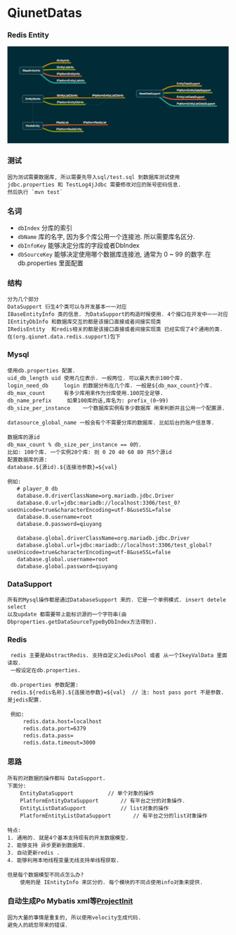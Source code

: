 # QiunetDatas

### Redis Entity
![IredisObj 结构图](imgs/IRedisObj.png)     

### 测试
    因为测试需要数据库, 所以需要先导入sql/test.sql 到数据库测试使用
    jdbc.properties 和 TestLog4jJdbc 需要修改对应的账号密码信息.
    然后执行 `mvn test`

### 名词
* `dbIndex` 	分库的索引
* `dbName`    库的名字, 因为多个库公用一个连接池. 所以需要库名区分.
* `dbInfoKey` 能够决定分库的字段或者DbIndex
* `dbSourceKey` 能够决定使用哪个数据库连接池, 通常为 0 ~ 99 的数字.在db.properties 里面配置


### 结构
    分为几个部分
    DataSupport 衍生4个类可以与开发基本一一对应
    IBaseEntityInfo 类的信息. 为DataSupport的构造时候使用. 4个接口在开发中一一对应
    IEntityDbInfo 和数据库交互的都是该接口直接或者间接实现类
    IRedisEntity  和redis相关的都是该接口直接或者间接实现类 已经实现了4个通用的类.  在(org.qiunet.data.redis.support)包下
    

### Mysql
	使用db.properties 配置.
	uid_db_length uid 使用几位表示. 一般两位. 可以最大表示100个库.
	login_need_db     login 的数据分布在几个库. 一般是${db_max_count}个库. 
	db_max_count 	  有多少库用来作为分库使用.100完全足够.
	db_name_prefix 	   如果100库的话,库名为: prefix_(0~99) 
	db_size_per_instance 	一个数据库实例有多少数据库 用来判断并且公用一个配置源.
	
	datasource_global_name 一般会有个不需要分库的数据库. 比如后台的账户信息等.
	
	数据库的源id
	db_max_count % db_size_per_instance == 0的.
	比如: 100个库. 一个实例20个库: 则 0 20 40 60 80 共5个源id
	配置数据库的源:
	database.${源id).${连接池参数}=${val}
	
	例如:
	   # player_0 db
       database.0.driverClassName=org.mariadb.jdbc.Driver
       database.0.url=jdbc:mariadb://localhost:3306/test_0?useUnicode=true&characterEncoding=utf-8&useSSL=false
       database.0.username=root
       database.0.password=qiuyang
       
       database.global.driverClassName=org.mariadb.jdbc.Driver
       database.global.url=jdbc:mariadb://localhost:3306/test_global?useUnicode=true&characterEncoding=utf-8&useSSL=false
       database.global.username=root
       database.global.password=qiuyang

### DataSupport
	所有的Mysql操作都是通过DatabaseSupport 来的. 它是一个单例模式. insert detele select
	以及update 都需要带上能标识源的一个字符串(由Dbproperties.getDataSourceTypeByDbIndex方法得到). 	
	
	
### Redis
     redis 主要是AbstractRedis. 支持自定义JedisPool 或者 从一个IkeyValData 里面读取.
     一般设定在db.properties.
     
     db.properties 参数配置:
     redis.${redis名称}.${连接池参数}=${val}  // 注: host pass port 不是参数. 是jedis配置. 
     
     例如:
		 redis.data.host=localhost
		 redis.data.port=6379
		 redis.data.pass=
		 redis.data.timeout=3000

### 思路
	所有的对数据的操作都叫 DataSupport.
	下面分:
		EntityDataSupport 			// 单个对象的操作
		PlatformEntityDataSupport		// 有平台之分的对象操作.
		EntityListDataSupport 			// list对象的操作  
    	PlatformEntityListDataSupport		// 有平台之分的list对象操作
	
	特点:	
	1. 通用的. 就是4个基本支持现有的开发数据模型.
	2. 能够支持 异步更新到数据库. 
	3. 自动更新redis . 
	4. 能够利用本地线程变量无线支持单线程获取.
	
	但是每个数据模型不同点怎么办? 
		使用的是 IEntityInfo 来区分的. 每个模块的不同点使用info对象来提供.

### 自动生成Po Mybatis xml等[ProjectInit](../ProjectInit/README.md)
	因为大量的事情是重复的, 所以使用velocity生成代码. 
	避免人的疏忽带来的错误.

